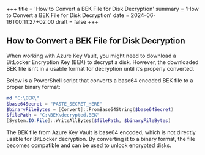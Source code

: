 +++
title = 'How to Convert a BEK File for Disk Decryption'
summary = 'How to Convert a BEK File for Disk Decryption'
date = 2024-06-16T00:11:27+02:00
draft = false
+++
## How to Convert a BEK File for Disk Decryption

When working with Azure Key Vault, you might need to download a BitLocker Encryption Key (BEK) to decrypt a disk. However, the downloaded BEK file isn't in a usable format for decryption until it’s properly converted.

Below is a PowerShell script that converts a base64 encoded BEK file to a proper binary format:

```powershell
md "C:\BEK\"                            
$base64Secret = "PASTE_SECRET_HERE"
$binaryFileBytes = [Convert]::FromBase64String($base64Secret)
$filePath = "C:\BEK\decrypted.BEK"
[System.IO.File]::WriteAllBytes($filePath, $binaryFileBytes)
```

The BEK file from Azure Key Vault is base64 encoded, which is not directly usable for BitLocker decryption. By converting it to a binary format, the file becomes compatible and can be used to unlock encrypted disks.
